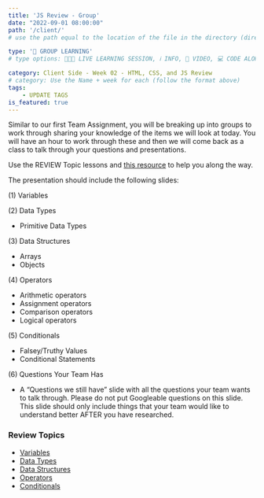 ```yaml
---
title: 'JS Review - Group'
date: "2022-09-01 08:00:00"
path: '/client/'
# use the path equal to the location of the file in the directory (directory structure)

type: '👥 GROUP LEARNING'
# type options: 👩🏽‍🏫 LIVE LEARNING SESSION, ℹ️ INFO, 🎥 VIDEO, 💻 CODE ALONG, 🥼LAB, ↩️ REVIEW/NOTES, 👥 GROUP LEARNING, 👷🏼‍♂️ GROUP PROJECT, 🧠 ASSESSMENT, 📝 ASSIGNMENT

category: Client Side - Week 02 - HTML, CSS, and JS Review
# category: Use the Name + week for each (follow the format above)
tags: 
    - UPDATE TAGS
is_featured: true
---
```

Similar to our first Team Assignment, you will be breaking up into groups to work through sharing your knowledge of the items we will look at today. You will have an hour to work through these and then we will come back as a class to talk through your questions and presentations.

Use the REVIEW Topic lessons and [this resource](https://www.javascript.com/learn/strings) to help you along the way.

The presentation should include the following slides:

(1) Variables

(2) Data Types
- Primitive Data Types

(3) Data Structures
- Arrays
- Objects

(4) Operators
- Arithmetic operators
- Assignment operators
- Comparison operators 
- Logical operators

(5) Conditionals
- Falsey/Truthy Values
- Conditional Statements

(6) Questions Your Team Has
- A “Questions we still have” slide with all the questions your team wants to talk through. Please do not put Googleable questions on this slide. This slide should only include things that your team would like to understand better AFTER you have researched.

### Review Topics
- <a href="https://nss-evening-curriculum.netlify.app/client/review-topic-variables" target="_blank">Variables</a>
- <a href="https://nss-evening-curriculum.netlify.app/client/review-topic-data-types" target="_blank">Data Types</a>
- <a href="https://nss-evening-curriculum.netlify.app/client/review-topic-data-structures" target="_blank">Data Structures</a>
- <a href="https://nss-evening-curriculum.netlify.app/client/review-topic-operators" target="_blank">Operators</a>
- <a href="https://nss-evening-curriculum.netlify.app/client/review-topic-conditionals" target="_blank">Conditionals</a>
